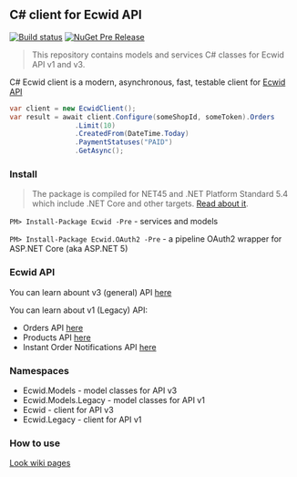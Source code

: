 ## C# client for Ecwid API
[![Build status](https://ci.appveyor.com/api/projects/status/4mgx59ese69wjx7d?svg=true)](https://ci.appveyor.com/project/kroniak/extensions-ecwid)
[![NuGet Pre Release](https://img.shields.io/nuget/vpre/Ecwid.svg)](https://www.nuget.org/packages/Ecwid/)
> This repository contains models and services C# classes for Ecwid API v1 and v3.

C# Ecwid client is a modern, asynchronous, fast, testable client for [Ecwid API](https://developers.ecwid.com/api-documentation)

```c#
var client = new EcwidClient();
var result = await client.Configure(someShopId, someToken).Orders
                .Limit(10)
                .CreatedFrom(DateTime.Today)
                .PaymentStatuses("PAID")
                .GetAsync();
```
### Install
> The package is compiled for NET45 and .NET Platform Standard 5.4 which include .NET Core and other targets. [Read about it](https://github.com/dotnet/corefx/blob/master/Documentation/architecture/net-platform-standard.md#mapping-the-net-platform-standard-to-platforms). 

`PM> Install-Package Ecwid -Pre` - services and models

`PM> Install-Package Ecwid.OAuth2 -Pre` - a pipeline OAuth2 wrapper for ASP.NET Core (aka ASP.NET 5)
### Ecwid API
You can learn abount v3 (general) API [here](https://developers.ecwid.com/api-documentation)

You can learn about v1 (Legacy) API:
- Orders API [here](https://help.ecwid.com/customer/en/portal/articles/1166917-legacy-order-api)
- Products API [here](https://help.ecwid.com/customer/en/portal/articles/1163920-legacy-product-api)
- Instant Order Notifications API [here](https://help.ecwid.com/customer/en/portal/articles/1167200-instant-order-notifications-api)

### Namespaces
- Ecwid.Models - model classes for API v3
- Ecwid.Models.Legacy - model classes for API v1
- Ecwid - client for API v3
- Ecwid.Legacy - client for API v1

### How to use
[Look wiki pages](https://github.com/kroniak/extensions-ecwid/wiki)
